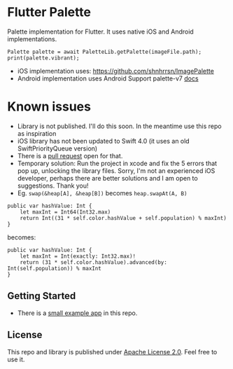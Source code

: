 # Flutter Palette

Palette implementation for Flutter. It uses native iOS and Android implementations.

```
Palette palette = await PaletteLib.getPalette(imageFile.path);
print(palette.vibrant);
```

- iOS implementation uses: https://github.com/shnhrrsn/ImagePalette
- Android implementation uses Android Support palette-v7 [docs](https://developer.android.com/reference/android/support/v7/graphics/Palette)

# Known issues
- Library is not published. I'll do this soon. In the meantime use this repo as inspiration
- iOS library has not been updated to Swift 4.0 (it uses an old SwiftPriorityQueue version)
 - There is a [pull request](https://github.com/shnhrrsn/ImagePalette/pull/7) open for that.
 - Temporary solution: Run the project in xcode and fix the 5 errors that pop up, unlocking the library files. Sorry, I'm not an experienced iOS developer, perhaps there are better solutions and I am open to suggestions. Thank you!
 - Eg. `swap(&heap[A], &heap[B])` becomes `heap.swapAt(A, B)`

```
public var hashValue: Int {
    let maxInt = Int64(Int32.max)
    return Int((31 * self.color.hashValue + self.population) % maxInt)
}
```
becomes:
```
public var hashValue: Int {
    let maxInt = Int(exactly: Int32.max)!
    return (31 * self.color.hashValue).advanced(by: Int(self.population)) % maxInt
}
```

## Getting Started

- There is a [small example app](https://github.com/andreidiaconu/FlutterPalette/blob/master/example/lib/main.dart) in this repo.

## License

This repo and library is published under [Apache License 2.0](https://github.com/andreidiaconu/FlutterPalette/blob/master/LICENSE). Feel free to use it.